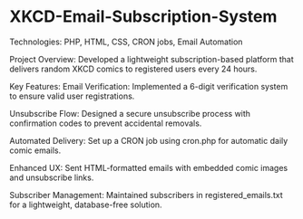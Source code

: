# XKCD-Email-Subscription-System
Technologies: PHP, HTML, CSS, CRON jobs, Email Automation

Project Overview:
Developed a lightweight subscription-based platform that delivers random XKCD comics to registered users every 24 hours.

Key Features:
Email Verification: Implemented a 6-digit verification system to ensure valid user registrations.

Unsubscribe Flow: Designed a secure unsubscribe process with confirmation codes to prevent accidental removals.

Automated Delivery: Set up a CRON job using cron.php for automatic daily comic emails.

Enhanced UX: Sent HTML-formatted emails with embedded comic images and unsubscribe links.

Subscriber Management: Maintained subscribers in registered_emails.txt for a lightweight, database-free solution.
